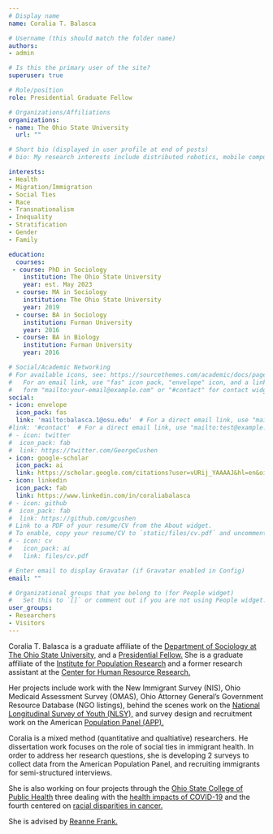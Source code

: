 ```yaml
---
# Display name
name: Coralia T. Balasca

# Username (this should match the folder name)
authors:
- admin

# Is this the primary user of the site?
superuser: true

# Role/position
role: Presidential Graduate Fellow

# Organizations/Affiliations
organizations:
- name: The Ohio State University
  url: ""

# Short bio (displayed in user profile at end of posts)
# bio: My research interests include distributed robotics, mobile computing and programmable matter.

interests:
- Health
- Migration/Immigration
- Social Ties
- Race
- Transnationalism
- Inequality
- Stratification
- Gender
- Family

education:
  courses:
 - course: PhD in Sociology
    institution: The Ohio State University 
    year: est. May 2023
  - course: MA in Sociology 
    institution: The Ohio State University 
    year: 2019
  - course: BA in Sociology
    institution: Furman University
    year: 2016
  - course: BA in Biology
    institution: Furman University 
    year: 2016

# Social/Academic Networking
# For available icons, see: https://sourcethemes.com/academic/docs/page-builder/#icons
#   For an email link, use "fas" icon pack, "envelope" icon, and a link in the
#   form "mailto:your-email@example.com" or "#contact" for contact widget.
social:
- icon: envelope
  icon_pack: fas
  link: 'mailto:balasca.1@osu.edu'  # For a direct email link, use "mailto:test@example.org".
#link: '#contact'  # For a direct email link, use "mailto:test@example.org" which I did above, it not use just #contact to link to contact portion or webpage
# - icon: twitter
#  icon_pack: fab
#  link: https://twitter.com/GeorgeCushen
- icon: google-scholar
  icon_pack: ai
  link: https://scholar.google.com/citations?user=vURij_YAAAAJ&hl=en&oi=ao
- icon: linkedin
  icon_pack: fab
  link: https://www.linkedin.com/in/coraliabalasca
# - icon: github
#  icon_pack: fab
#  link: https://github.com/gcushen
# Link to a PDF of your resume/CV from the About widget.
# To enable, copy your resume/CV to `static/files/cv.pdf` and uncomment the lines below.
# - icon: cv
#   icon_pack: ai
#   link: files/cv.pdf

# Enter email to display Gravatar (if Gravatar enabled in Config)
email: ""

# Organizational groups that you belong to (for People widget)
#   Set this to `[]` or comment out if you are not using People widget.
user_groups:
- Researchers
- Visitors
---
```


Coralia T. Balasca is a graduate affiliate of the [Department of Sociology at The Ohio State University,](https://sociology.osu.edu/people/balasca.1) and a [Presidential Fellow.](https://gradsch.osu.edu/presidential-fellowship) She is a graduate affiliate of the [Institute for Population Research](https://ipr.osu.edu/people/balasca.1) and a former research assistant at the [Center for Human Resource Research.](https://chrr.osu.edu) 

Her projects include work with the New Immigrant Survey (NIS), Ohio Medicaid Assessment Survey (OMAS), Ohio Attorney General’s Government Resource Database (NGO listings), behind the scenes work on the [National Longitudinal Survey of Youth (NLSY),](https://www.bls.gov/nls/nlsy79.htm) and survey design and recruitment work on the American [Population Panel (APP).](https://americanpopulationpanel.org/social-media-site/about)

Coralia is a mixed method (quantitative and qualtiative) researchers. He dissertation work focuses on the role of social ties in immigrant health. In order to address her research questions, she is developing 2 surveys to collect data from the American Population Panel, and recruiting immigrants for semi-structured interviews. 

She is also working on four projects through the [Ohio State College of Public Health](https://cph.osu.edu) three dealing with the [health impacts of COVID-19](https://u.osu.edu/covid19vulnerablepopulations/) and the fourth centered on [racial disparities in cancer.](https://cancer.osu.edu/for-cancer-researchers/research/research-labs/padamsee-lab/daughter-sister-mother-project)

She is advised by [Reanne Frank.](https://sociology.osu.edu/people/frank.219)

